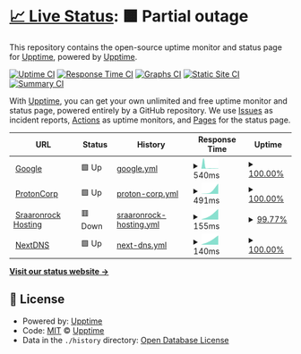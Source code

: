 # [📈 Live Status](https://upptime.github.io/upptime): <!--live status--> **🟧 Partial outage**

This repository contains the open-source uptime monitor and status page for [Upptime](https://upptime.js.org), powered by [Upptime](https://github.com/upptime/upptime).

[![Uptime CI](https://github.com/sraaronrock/upptime/workflows/Uptime%20CI/badge.svg)](https://github.com/sraaronrock/upptime/actions?query=workflow%3A%22Uptime+CI%22)
[![Response Time CI](https://github.com/sraaronrock/upptime/workflows/Response%20Time%20CI/badge.svg)](https://github.com/sraaronrock/upptime/actions?query=workflow%3A%22Response+Time+CI%22)
[![Graphs CI](https://github.com/sraaronrock/upptime/workflows/Graphs%20CI/badge.svg)](https://github.com/sraaronrock/upptime/actions?query=workflow%3A%22Graphs+CI%22)
[![Static Site CI](https://github.com/sraaronrock/upptime/workflows/Static%20Site%20CI/badge.svg)](https://github.com/sraaronrock/upptime/actions?query=workflow%3A%22Static+Site+CI%22)
[![Summary CI](https://github.com/sraaronrock/upptime/workflows/Summary%20CI/badge.svg)](https://github.com/sraaronrock/upptime/actions?query=workflow%3A%22Summary+CI%22)

With [Upptime](https://upptime.js.org), you can get your own unlimited and free uptime monitor and status page, powered entirely by a GitHub repository. We use [Issues](https://github.com/upptime/upptime/issues) as incident reports, [Actions](https://github.com/sraaronrock/upptime/actions) as uptime monitors, and [Pages](https://upptime.github.io/upptime) for the status page.

<!--start: status pages-->
<!-- This summary is generated by Upptime (https://github.com/upptime/upptime) -->
<!-- Do not edit this manually, your changes will be overwritten -->
<!-- prettier-ignore -->
| URL | Status | History | Response Time | Uptime |
| --- | ------ | ------- | ------------- | ------ |
| <img alt="" src="https://icons.duckduckgo.com/ip3/www.google.com.ico" height="13"> [Google](https://www.google.com) | 🟩 Up | [google.yml](https://github.com/sraaronrock/upptime/commits/HEAD/history/google.yml) | <details><summary><img alt="Response time graph" src="./graphs/google/response-time-week.png" height="20"> 540ms</summary><br><a href="https://uptime.sraaronrock.ovh/history/google"><img alt="Response time 114" src="https://img.shields.io/endpoint?url=https%3A%2F%2Fraw.githubusercontent.com%2Fsraaronrock%2Fupptime%2FHEAD%2Fapi%2Fgoogle%2Fresponse-time.json"></a><br><a href="https://uptime.sraaronrock.ovh/history/google"><img alt="24-hour response time 80" src="https://img.shields.io/endpoint?url=https%3A%2F%2Fraw.githubusercontent.com%2Fsraaronrock%2Fupptime%2FHEAD%2Fapi%2Fgoogle%2Fresponse-time-day.json"></a><br><a href="https://uptime.sraaronrock.ovh/history/google"><img alt="7-day response time 540" src="https://img.shields.io/endpoint?url=https%3A%2F%2Fraw.githubusercontent.com%2Fsraaronrock%2Fupptime%2FHEAD%2Fapi%2Fgoogle%2Fresponse-time-week.json"></a><br><a href="https://uptime.sraaronrock.ovh/history/google"><img alt="30-day response time 209" src="https://img.shields.io/endpoint?url=https%3A%2F%2Fraw.githubusercontent.com%2Fsraaronrock%2Fupptime%2FHEAD%2Fapi%2Fgoogle%2Fresponse-time-month.json"></a><br><a href="https://uptime.sraaronrock.ovh/history/google"><img alt="1-year response time 117" src="https://img.shields.io/endpoint?url=https%3A%2F%2Fraw.githubusercontent.com%2Fsraaronrock%2Fupptime%2FHEAD%2Fapi%2Fgoogle%2Fresponse-time-year.json"></a></details> | <details><summary><a href="https://uptime.sraaronrock.ovh/history/google">100.00%</a></summary><a href="https://uptime.sraaronrock.ovh/history/google"><img alt="All-time uptime 99.99%" src="https://img.shields.io/endpoint?url=https%3A%2F%2Fraw.githubusercontent.com%2Fsraaronrock%2Fupptime%2FHEAD%2Fapi%2Fgoogle%2Fuptime.json"></a><br><a href="https://uptime.sraaronrock.ovh/history/google"><img alt="24-hour uptime 100.00%" src="https://img.shields.io/endpoint?url=https%3A%2F%2Fraw.githubusercontent.com%2Fsraaronrock%2Fupptime%2FHEAD%2Fapi%2Fgoogle%2Fuptime-day.json"></a><br><a href="https://uptime.sraaronrock.ovh/history/google"><img alt="7-day uptime 100.00%" src="https://img.shields.io/endpoint?url=https%3A%2F%2Fraw.githubusercontent.com%2Fsraaronrock%2Fupptime%2FHEAD%2Fapi%2Fgoogle%2Fuptime-week.json"></a><br><a href="https://uptime.sraaronrock.ovh/history/google"><img alt="30-day uptime 100.00%" src="https://img.shields.io/endpoint?url=https%3A%2F%2Fraw.githubusercontent.com%2Fsraaronrock%2Fupptime%2FHEAD%2Fapi%2Fgoogle%2Fuptime-month.json"></a><br><a href="https://uptime.sraaronrock.ovh/history/google"><img alt="1-year uptime 99.99%" src="https://img.shields.io/endpoint?url=https%3A%2F%2Fraw.githubusercontent.com%2Fsraaronrock%2Fupptime%2FHEAD%2Fapi%2Fgoogle%2Fuptime-year.json"></a></details>
| <img alt="" src="https://icons.duckduckgo.com/ip3/proton.me.ico" height="13"> [ProtonCorp](https://proton.me) | 🟩 Up | [proton-corp.yml](https://github.com/sraaronrock/upptime/commits/HEAD/history/proton-corp.yml) | <details><summary><img alt="Response time graph" src="./graphs/proton-corp/response-time-week.png" height="20"> 491ms</summary><br><a href="https://uptime.sraaronrock.ovh/history/proton-corp"><img alt="Response time 491" src="https://img.shields.io/endpoint?url=https%3A%2F%2Fraw.githubusercontent.com%2Fsraaronrock%2Fupptime%2FHEAD%2Fapi%2Fproton-corp%2Fresponse-time.json"></a><br><a href="https://uptime.sraaronrock.ovh/history/proton-corp"><img alt="24-hour response time 491" src="https://img.shields.io/endpoint?url=https%3A%2F%2Fraw.githubusercontent.com%2Fsraaronrock%2Fupptime%2FHEAD%2Fapi%2Fproton-corp%2Fresponse-time-day.json"></a><br><a href="https://uptime.sraaronrock.ovh/history/proton-corp"><img alt="7-day response time 491" src="https://img.shields.io/endpoint?url=https%3A%2F%2Fraw.githubusercontent.com%2Fsraaronrock%2Fupptime%2FHEAD%2Fapi%2Fproton-corp%2Fresponse-time-week.json"></a><br><a href="https://uptime.sraaronrock.ovh/history/proton-corp"><img alt="30-day response time 491" src="https://img.shields.io/endpoint?url=https%3A%2F%2Fraw.githubusercontent.com%2Fsraaronrock%2Fupptime%2FHEAD%2Fapi%2Fproton-corp%2Fresponse-time-month.json"></a><br><a href="https://uptime.sraaronrock.ovh/history/proton-corp"><img alt="1-year response time 491" src="https://img.shields.io/endpoint?url=https%3A%2F%2Fraw.githubusercontent.com%2Fsraaronrock%2Fupptime%2FHEAD%2Fapi%2Fproton-corp%2Fresponse-time-year.json"></a></details> | <details><summary><a href="https://uptime.sraaronrock.ovh/history/proton-corp">100.00%</a></summary><a href="https://uptime.sraaronrock.ovh/history/proton-corp"><img alt="All-time uptime 100.00%" src="https://img.shields.io/endpoint?url=https%3A%2F%2Fraw.githubusercontent.com%2Fsraaronrock%2Fupptime%2FHEAD%2Fapi%2Fproton-corp%2Fuptime.json"></a><br><a href="https://uptime.sraaronrock.ovh/history/proton-corp"><img alt="24-hour uptime 100.00%" src="https://img.shields.io/endpoint?url=https%3A%2F%2Fraw.githubusercontent.com%2Fsraaronrock%2Fupptime%2FHEAD%2Fapi%2Fproton-corp%2Fuptime-day.json"></a><br><a href="https://uptime.sraaronrock.ovh/history/proton-corp"><img alt="7-day uptime 100.00%" src="https://img.shields.io/endpoint?url=https%3A%2F%2Fraw.githubusercontent.com%2Fsraaronrock%2Fupptime%2FHEAD%2Fapi%2Fproton-corp%2Fuptime-week.json"></a><br><a href="https://uptime.sraaronrock.ovh/history/proton-corp"><img alt="30-day uptime 100.00%" src="https://img.shields.io/endpoint?url=https%3A%2F%2Fraw.githubusercontent.com%2Fsraaronrock%2Fupptime%2FHEAD%2Fapi%2Fproton-corp%2Fuptime-month.json"></a><br><a href="https://uptime.sraaronrock.ovh/history/proton-corp"><img alt="1-year uptime 100.00%" src="https://img.shields.io/endpoint?url=https%3A%2F%2Fraw.githubusercontent.com%2Fsraaronrock%2Fupptime%2FHEAD%2Fapi%2Fproton-corp%2Fuptime-year.json"></a></details>
| <img alt="" src="https://icons.duckduckgo.com/ip3/sraaronrock.ovh.ico" height="13"> [Sraaronrock Hosting](https://sraaronrock.ovh) | 🟥 Down | [sraaronrock-hosting.yml](https://github.com/sraaronrock/upptime/commits/HEAD/history/sraaronrock-hosting.yml) | <details><summary><img alt="Response time graph" src="./graphs/sraaronrock-hosting/response-time-week.png" height="20"> 155ms</summary><br><a href="https://uptime.sraaronrock.ovh/history/sraaronrock-hosting"><img alt="Response time 155" src="https://img.shields.io/endpoint?url=https%3A%2F%2Fraw.githubusercontent.com%2Fsraaronrock%2Fupptime%2FHEAD%2Fapi%2Fsraaronrock-hosting%2Fresponse-time.json"></a><br><a href="https://uptime.sraaronrock.ovh/history/sraaronrock-hosting"><img alt="24-hour response time 155" src="https://img.shields.io/endpoint?url=https%3A%2F%2Fraw.githubusercontent.com%2Fsraaronrock%2Fupptime%2FHEAD%2Fapi%2Fsraaronrock-hosting%2Fresponse-time-day.json"></a><br><a href="https://uptime.sraaronrock.ovh/history/sraaronrock-hosting"><img alt="7-day response time 155" src="https://img.shields.io/endpoint?url=https%3A%2F%2Fraw.githubusercontent.com%2Fsraaronrock%2Fupptime%2FHEAD%2Fapi%2Fsraaronrock-hosting%2Fresponse-time-week.json"></a><br><a href="https://uptime.sraaronrock.ovh/history/sraaronrock-hosting"><img alt="30-day response time 155" src="https://img.shields.io/endpoint?url=https%3A%2F%2Fraw.githubusercontent.com%2Fsraaronrock%2Fupptime%2FHEAD%2Fapi%2Fsraaronrock-hosting%2Fresponse-time-month.json"></a><br><a href="https://uptime.sraaronrock.ovh/history/sraaronrock-hosting"><img alt="1-year response time 155" src="https://img.shields.io/endpoint?url=https%3A%2F%2Fraw.githubusercontent.com%2Fsraaronrock%2Fupptime%2FHEAD%2Fapi%2Fsraaronrock-hosting%2Fresponse-time-year.json"></a></details> | <details><summary><a href="https://uptime.sraaronrock.ovh/history/sraaronrock-hosting">99.77%</a></summary><a href="https://uptime.sraaronrock.ovh/history/sraaronrock-hosting"><img alt="All-time uptime 99.77%" src="https://img.shields.io/endpoint?url=https%3A%2F%2Fraw.githubusercontent.com%2Fsraaronrock%2Fupptime%2FHEAD%2Fapi%2Fsraaronrock-hosting%2Fuptime.json"></a><br><a href="https://uptime.sraaronrock.ovh/history/sraaronrock-hosting"><img alt="24-hour uptime 99.77%" src="https://img.shields.io/endpoint?url=https%3A%2F%2Fraw.githubusercontent.com%2Fsraaronrock%2Fupptime%2FHEAD%2Fapi%2Fsraaronrock-hosting%2Fuptime-day.json"></a><br><a href="https://uptime.sraaronrock.ovh/history/sraaronrock-hosting"><img alt="7-day uptime 99.77%" src="https://img.shields.io/endpoint?url=https%3A%2F%2Fraw.githubusercontent.com%2Fsraaronrock%2Fupptime%2FHEAD%2Fapi%2Fsraaronrock-hosting%2Fuptime-week.json"></a><br><a href="https://uptime.sraaronrock.ovh/history/sraaronrock-hosting"><img alt="30-day uptime 99.77%" src="https://img.shields.io/endpoint?url=https%3A%2F%2Fraw.githubusercontent.com%2Fsraaronrock%2Fupptime%2FHEAD%2Fapi%2Fsraaronrock-hosting%2Fuptime-month.json"></a><br><a href="https://uptime.sraaronrock.ovh/history/sraaronrock-hosting"><img alt="1-year uptime 99.77%" src="https://img.shields.io/endpoint?url=https%3A%2F%2Fraw.githubusercontent.com%2Fsraaronrock%2Fupptime%2FHEAD%2Fapi%2Fsraaronrock-hosting%2Fuptime-year.json"></a></details>
| <img alt="" src="https://icons.duckduckgo.com/ip3/nextdns.io.ico" height="13"> [NextDNS](https://nextdns.io/) | 🟩 Up | [next-dns.yml](https://github.com/sraaronrock/upptime/commits/HEAD/history/next-dns.yml) | <details><summary><img alt="Response time graph" src="./graphs/next-dns/response-time-week.png" height="20"> 140ms</summary><br><a href="https://uptime.sraaronrock.ovh/history/next-dns"><img alt="Response time 140" src="https://img.shields.io/endpoint?url=https%3A%2F%2Fraw.githubusercontent.com%2Fsraaronrock%2Fupptime%2FHEAD%2Fapi%2Fnext-dns%2Fresponse-time.json"></a><br><a href="https://uptime.sraaronrock.ovh/history/next-dns"><img alt="24-hour response time 140" src="https://img.shields.io/endpoint?url=https%3A%2F%2Fraw.githubusercontent.com%2Fsraaronrock%2Fupptime%2FHEAD%2Fapi%2Fnext-dns%2Fresponse-time-day.json"></a><br><a href="https://uptime.sraaronrock.ovh/history/next-dns"><img alt="7-day response time 140" src="https://img.shields.io/endpoint?url=https%3A%2F%2Fraw.githubusercontent.com%2Fsraaronrock%2Fupptime%2FHEAD%2Fapi%2Fnext-dns%2Fresponse-time-week.json"></a><br><a href="https://uptime.sraaronrock.ovh/history/next-dns"><img alt="30-day response time 140" src="https://img.shields.io/endpoint?url=https%3A%2F%2Fraw.githubusercontent.com%2Fsraaronrock%2Fupptime%2FHEAD%2Fapi%2Fnext-dns%2Fresponse-time-month.json"></a><br><a href="https://uptime.sraaronrock.ovh/history/next-dns"><img alt="1-year response time 140" src="https://img.shields.io/endpoint?url=https%3A%2F%2Fraw.githubusercontent.com%2Fsraaronrock%2Fupptime%2FHEAD%2Fapi%2Fnext-dns%2Fresponse-time-year.json"></a></details> | <details><summary><a href="https://uptime.sraaronrock.ovh/history/next-dns">100.00%</a></summary><a href="https://uptime.sraaronrock.ovh/history/next-dns"><img alt="All-time uptime 100.00%" src="https://img.shields.io/endpoint?url=https%3A%2F%2Fraw.githubusercontent.com%2Fsraaronrock%2Fupptime%2FHEAD%2Fapi%2Fnext-dns%2Fuptime.json"></a><br><a href="https://uptime.sraaronrock.ovh/history/next-dns"><img alt="24-hour uptime 100.00%" src="https://img.shields.io/endpoint?url=https%3A%2F%2Fraw.githubusercontent.com%2Fsraaronrock%2Fupptime%2FHEAD%2Fapi%2Fnext-dns%2Fuptime-day.json"></a><br><a href="https://uptime.sraaronrock.ovh/history/next-dns"><img alt="7-day uptime 100.00%" src="https://img.shields.io/endpoint?url=https%3A%2F%2Fraw.githubusercontent.com%2Fsraaronrock%2Fupptime%2FHEAD%2Fapi%2Fnext-dns%2Fuptime-week.json"></a><br><a href="https://uptime.sraaronrock.ovh/history/next-dns"><img alt="30-day uptime 100.00%" src="https://img.shields.io/endpoint?url=https%3A%2F%2Fraw.githubusercontent.com%2Fsraaronrock%2Fupptime%2FHEAD%2Fapi%2Fnext-dns%2Fuptime-month.json"></a><br><a href="https://uptime.sraaronrock.ovh/history/next-dns"><img alt="1-year uptime 100.00%" src="https://img.shields.io/endpoint?url=https%3A%2F%2Fraw.githubusercontent.com%2Fsraaronrock%2Fupptime%2FHEAD%2Fapi%2Fnext-dns%2Fuptime-year.json"></a></details>

<!--end: status pages-->

[**Visit our status website →**](https://uptime.sraaronrock.ovh/)

## 📄 License

- Powered by: [Upptime](https://github.com/upptime/upptime)
- Code: [MIT](./LICENSE) © [Upptime](https://upptime.js.org)
- Data in the `./history` directory: [Open Database License](https://opendatacommons.org/licenses/odbl/1-0/)
